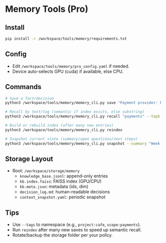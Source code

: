 # Memory Tools (Pro)

## Install
```bash
pip install -r /workspace/tools/memory/requirements.txt
```

## Config
- Edit `/workspace/tools/memory/pro_config.yaml` if needed.
- Device auto-selects GPU (cuda) if available, else CPU.

## Commands
```bash
# Save a fact/decision
python3 /workspace/tools/memory/memory_cli.py save "Payment provider: PayPal" --type fact --tags project:default payments

# Recall by text/tag (semantic if index exists, else substring)
python3 /workspace/tools/memory/memory_cli.py recall "payments" --topk 5

# Build or rebuild index (after many new entries)
python3 /workspace/tools/memory/memory_cli.py reindex

# Snapshot current state (summary/open questions/next steps)
python3 /workspace/tools/memory/memory_cli.py snapshot --summary "Week 1 wrap-up" --open "tax config" --next "connect DB" --tags always_hot
```

## Storage Layout
- Root: `/workspace/storage/memory`
  - `knowledge_base.jsonl`: append-only entries
  - `kb.index.faiss`: FAISS index (GPU/CPU)
  - `kb.meta.json`: metadata (ids, dim)
  - `decision_log.md`: human-readable decisions
  - `context_snapshot.yaml`: periodic snapshot

## Tips
- Use `--tags` to namespace (e.g., `project:cafe`, `scope:payments`).
- Run `reindex` after many new saves to speed up semantic recall.
- Rotate/backup the storage folder per your policy.